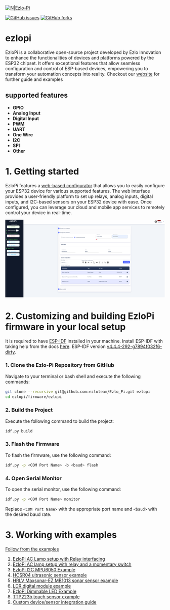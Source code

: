 [![N|Ezlo-Pi](https://www.ezlopi.com/wp-content/uploads/2022/07/Logo.svg)](https://www.ezlopi.com/)

[![GitHub issues](https://img.shields.io/github/issues/ezloteam/Ezlo_Pi)](https://github.com/ezloteam/Ezlo_Pi/issues) [![GitHub forks](https://img.shields.io/github/forks/ezloteam/Ezlo_Pi)](https://github.com/ezloteam/Ezlo_Pi/network)

# ezlopi
EzloPi is a collaborative open-source project developed by Ezlo Innovation to enhance the functionalities of devices and platforms powered by the ESP32 chipset. It offers exceptional features that allow seamless configuration and control of ESP-based devices, empowering you to transform your automation concepts into reality.
Checkout our [website](https://www.ezlopi.com/) for further guide and examples

## supported features
* __GPIO__
* __Analog Input__
* __Digital Input__
* __PWM__
* __UART__
* __One Wire__
* __I2C__
* __SPI__
* __Other__

# 1. Getting started
EzloPi features a [web-based configurator](https://config.ezlopi.com/) that allows you to easily configure your ESP32 device for various supported features. The web interface provides a user-friendly platform to set up relays, analog inputs, digital inputs, and I2C-based sensors on your ESP32 device with ease. Once configured, you can leverage our cloud and mobile app services to remotely control your device in real-time.

![EzloPi web configurator](ezlop-doc/ezlopi_web_flasher.png)

# 2. Customizing and building EzloPi firmware in your local setup
It is required to have [ESP-IDF](https://github.com/espressif/esp-idf) installed in your machine.
Install ESP-IDF with taking help from the docs [here](https://docs.espressif.com/projects/esp-idf/en/v4.4.4/esp32/). ESP-IDF version [v4.4.4-292-g7894f032f6-dirty](https://github.com/espressif/esp-idf/releases/tag/v4.4.4).

### 1. Clone the Ezlo-Pi Repository from GitHub

Navigate to your terminal or bash shell and execute the following commands:

```bash
git clone --recursive git@github.com:ezloteam/Ezlo_Pi.git ezlopi
cd ezlopi/firmware/ezlopi
```

### 2. Build the Project

Execute the following command to build the project:

```bash
idf.py build
```

### 3. Flash the Firmware

To flash the firmware, use the following command:

```bash
idf.py -p <COM Port Name> -b <baud> flash
```

### 4. Open Serial Monitor

To open the serial monitor, use the following command:

```bash
idf.py -p <COM Port Name> monitor
```

Replace `<COM Port Name>` with the appropriate port name and `<baud>` with the desired baud rate.

# 3. Working with examples

[Follow from the examples](https://www.ezlopi.com/examples/)
1. [EzloPi AC Lamp setup with Relay interfacing​](https://www.ezlopi.com/examples/relay-circuitry-and-lamp-circuit-setup/)
2. [EzloPi AC lamp setup with relay and a momentary switch](https://www.ezlopi.com/examples/ezlopi-ac-lamp-setup-with-relay-and-a-momentary-switch/)
3. [EzloPi I2C MPU6050 Example](https://www.ezlopi.com/examples/ezlopi-i2c-mpu6050-example/)
4. [HCSR04 ultrasonic sensor example](https://www.ezlopi.com/examples/hcsr04-ultrasonic-sensor-example/)
5. [HRLV Maxsonar-EZ MB1013 sonar sensor example](https://www.ezlopi.com/examples/hrlv-maxsonar-ez-mb1013-sonar-sensor-uart-example/)
6. [LDR digital module example](https://www.ezlopi.com/examples/ldr-digital-module-example/)
7. [EzloPi Dimmable LED Example](https://www.ezlopi.com/examples/ezlopi-dimmable-led-example/)
8. [TTP223b touch sensor example](https://www.ezlopi.com/examples/ttp223b-touch-sensor-example/)
9. [Custom device/sensor integration guide](https://www.ezlopi.com/examples/ezlopi-v2-x-custom-device-sensorintegration-guide/)